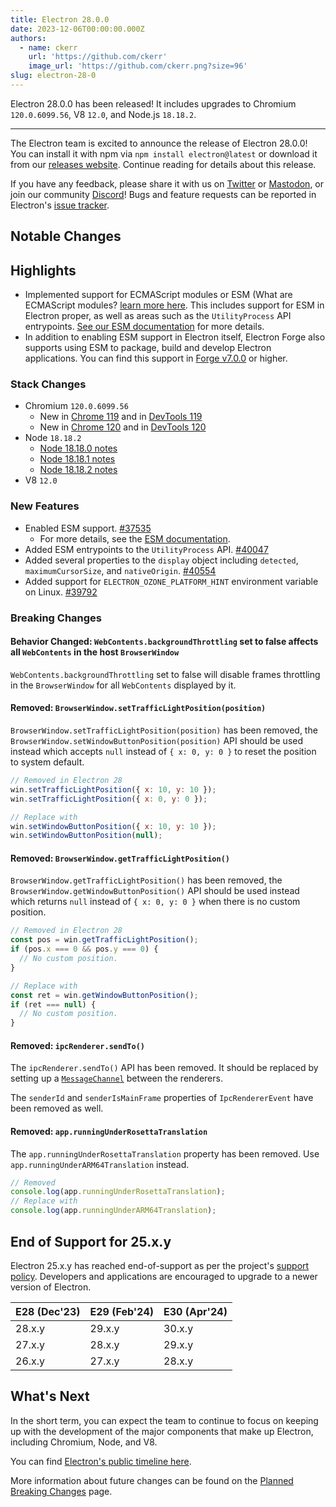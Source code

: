 ```yaml
---
title: Electron 28.0.0
date: 2023-12-06T00:00:00.000Z
authors:
  - name: ckerr
    url: 'https://github.com/ckerr'
    image_url: 'https://github.com/ckerr.png?size=96'
slug: electron-28-0
---
```


Electron 28.0.0 has been released! It includes upgrades to Chromium `120.0.6099.56`, V8 `12.0`, and Node.js `18.18.2`.

---

The Electron team is excited to announce the release of Electron 28.0.0! You can install it with npm via `npm install electron@latest` or download it from our [releases website](https://releases.electronjs.org/releases/stable). Continue reading for details about this release.

If you have any feedback, please share it with us on [Twitter](https://twitter.com/electronjs) or [Mastodon](https://social.lfx.dev/@electronjs), or join our community [Discord](https://discord.com/invite/electronjs)! Bugs and feature requests can be reported in Electron's [issue tracker](https://github.com/electron/electron/issues).

## Notable Changes

## Highlights

- Implemented support for ECMAScript modules or ESM (What are ECMAScript modules? [learn more here](https://nodejs.org/api/esm.html#modules-ecmascript-modules). This includes support for ESM in Electron proper, as well as areas such as the `UtilityProcess` API entrypoints. [See our ESM documentation](https://www.electronjs.org/docs/latest/tutorial/esm) for more details.
- In addition to enabling ESM support in Electron itself, Electron Forge also supports using ESM to package, build and develop Electron applications. You can find this support in [Forge v7.0.0](https://github.com/electron/forge/releases/tag/v7.0.0) or higher.

### Stack Changes

- Chromium `120.0.6099.56`
  - New in [Chrome 119](https://developer.chrome.com/blog/new-in-chrome-119/) and in [DevTools 119](https://developer.chrome.com/blog/new-in-devtools-119/)
  - New in [Chrome 120](https://developer.chrome.com/blog/new-in-chrome-120/) and in [DevTools 120](https://developer.chrome.com/blog/new-in-devtools-120/)
- Node `18.18.2`
  - [Node 18.18.0 notes](https://nodejs.org/en/blog/release/v18.18.0/)
  - [Node 18.18.1 notes](https://nodejs.org/en/blog/release/v18.18.1/)
  - [Node 18.18.2 notes](https://nodejs.org/en/blog/release/v18.18.2/)
- V8 `12.0`

### New Features

- Enabled ESM support. [#37535](https://github.com/electron/electron/pull/37535)
  - For more details, see the [ESM documentation](https://www.electronjs.org/docs/latest/tutorial/esm).
- Added ESM entrypoints to the `UtilityProcess` API. [#40047](https://github.com/electron/electron/pull/40047)
- Added several properties to the `display` object including `detected`, `maximumCursorSize`, and `nativeOrigin`. [#40554](https://github.com/electron/electron/pull/40554)
- Added support for `ELECTRON_OZONE_PLATFORM_HINT` environment variable on Linux. [#39792](https://github.com/electron/electron/pull/39792)

### Breaking Changes

#### Behavior Changed: `WebContents.backgroundThrottling` set to false affects all `WebContents` in the host `BrowserWindow`

`WebContents.backgroundThrottling` set to false will disable frames throttling
in the `BrowserWindow` for all `WebContents` displayed by it.

#### Removed: `BrowserWindow.setTrafficLightPosition(position)`

`BrowserWindow.setTrafficLightPosition(position)` has been removed, the
`BrowserWindow.setWindowButtonPosition(position)` API should be used instead
which accepts `null` instead of `{ x: 0, y: 0 }` to reset the position to
system default.

```js
// Removed in Electron 28
win.setTrafficLightPosition({ x: 10, y: 10 });
win.setTrafficLightPosition({ x: 0, y: 0 });

// Replace with
win.setWindowButtonPosition({ x: 10, y: 10 });
win.setWindowButtonPosition(null);
```

#### Removed: `BrowserWindow.getTrafficLightPosition()`

`BrowserWindow.getTrafficLightPosition()` has been removed, the
`BrowserWindow.getWindowButtonPosition()` API should be used instead
which returns `null` instead of `{ x: 0, y: 0 }` when there is no custom
position.

```js
// Removed in Electron 28
const pos = win.getTrafficLightPosition();
if (pos.x === 0 && pos.y === 0) {
  // No custom position.
}

// Replace with
const ret = win.getWindowButtonPosition();
if (ret === null) {
  // No custom position.
}
```

#### Removed: `ipcRenderer.sendTo()`

The `ipcRenderer.sendTo()` API has been removed. It should be replaced by setting up a [`MessageChannel`](https://www.electronjs.org/docs/latest/tutorial/message-ports#setting-up-a-messagechannel-between-two-renderers) between the renderers.

The `senderId` and `senderIsMainFrame` properties of `IpcRendererEvent` have been removed as well.

#### Removed: `app.runningUnderRosettaTranslation`

The `app.runningUnderRosettaTranslation` property has been removed.
Use `app.runningUnderARM64Translation` instead.

```js
// Removed
console.log(app.runningUnderRosettaTranslation);
// Replace with
console.log(app.runningUnderARM64Translation);
```

## End of Support for 25.x.y

Electron 25.x.y has reached end-of-support as per the project's [support policy](https://www.electronjs.org/docs/latest/tutorial/electron-timelines#version-support-policy). Developers and applications are encouraged to upgrade to a newer version of Electron.

| E28 (Dec'23) | E29 (Feb'24) | E30 (Apr'24) |
| ------------ | ------------ | ------------ |
| 28.x.y       | 29.x.y       | 30.x.y       |
| 27.x.y       | 28.x.y       | 29.x.y       |
| 26.x.y       | 27.x.y       | 28.x.y       |

## What's Next

In the short term, you can expect the team to continue to focus on keeping up with the development of the major components that make up Electron, including Chromium, Node, and V8.

You can find [Electron's public timeline here](https://www.electronjs.org/docs/latest/tutorial/electron-timelines).

More information about future changes can be found on the [Planned Breaking Changes](https://github.com/electron/electron/blob/main/docs/breaking-changes.md) page.
